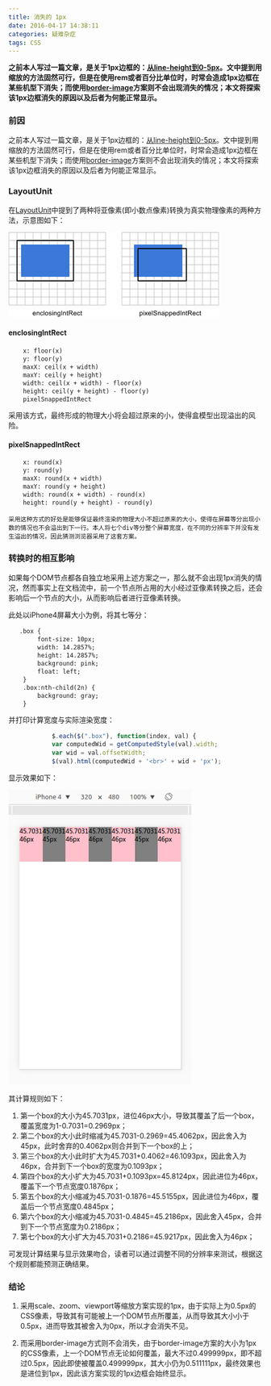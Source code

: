 ```yaml
---
title: 消失的 1px
date: 2016-04-17 14:38:11
categories: 疑难杂症
tags: CSS
---
```


**之前本人写过一篇文章，是关于1px边框的：[从line-height到0-5px](http://quanru.github.io/2015/09/14/%E4%BB%8Eline-height%E5%88%B00-5px/)。文中提到用缩放的方法固然可行，但是在使用rem或者百分比单位时，时常会造成1px边框在某些机型下消失；而使用[border-image](http://imweb.io/topic/55e3d402771670e207a16bd1)方案则不会出现消失的情况；本文将探索该1px边框消失的原因以及后者为何能正常显示。**

<!-- more -->

### 前因

之前本人写过一篇文章，是关于1px边框的：[从line-height到0-5px](http://quanru.github.io/2015/09/14/%E4%BB%8Eline-height%E5%88%B00-5px/)。文中提到用缩放的方法固然可行，但是在使用rem或者百分比单位时，时常会造成1px边框在某些机型下消失；而使用[border-image](http://imweb.io/topic/55e3d402771670e207a16bd1)方案则不会出现消失的情况；本文将探索该1px边框消失的原因以及后者为何能正常显示。

### LayoutUnit

在[LayoutUnit](http://trac.webkit.org/wiki/LayoutUnit)中提到了两种将亚像素(即小数点像素)转换为真实物理像素的两种方法，示意图如下：

![WebKitlayouttypes](/post-img/WebKitlayouttypes.png)

#### enclosingIntRect

        x: floor(x)
        y: floor(y)
        maxX: ceil(x + width)
        maxY: ceil(y + height)
        width: ceil(x + width) - floor(x)
        height: ceil(y + height) - floor(y)
        pixelSnappedIntRect

采用该方式，最终形成的物理大小将会超过原来的小，使得盒模型出现溢出的风险。

#### pixelSnappedIntRect

        x: round(x)
        y: round(y)
        maxX: round(x + width)
        maxY: round(y + height)
        width: round(x + width) - round(x)
        height: round(y + height) - round(y)

    采用这种方式的好处是能够保证最终渲染的物理大小不超过原来的大小，使得在屏幕等分出现小数的情况也不会溢出到下一行。本人将七个div等分整个屏幕宽度，在不同的分辨率下并没有发生溢出的情况，因此猜测浏览器采用了这套方案。

### 转换时的相互影响

如果每个DOM节点都各自独立地采用上述方案之一，那么就不会出现1px消失的情况，然而事实上在文档流中，前一个节点所占用的大小经过亚像素转换之后，还会影响后一个节点的大小，从而影响后者进行亚像素转换。

此处以iPhone4屏幕大小为例，将其七等分：

       .box {
            font-size: 10px;
            width: 14.2857%;
            height: 14.2857%;
            background: pink;
            float: left;
        }
        .box:nth-child(2n) {
            background: gray;
        }


并打印计算宽度与实际渲染宽度：

```javascript
            $.each($(".box"), function(index, val) {
            var computedWid = getComputedStyle(val).width;
            var wid = val.offsetWidth;
            $(val).html(computedWid + '<br>' + wid + 'px');
```

显示效果如下：

![iPhone4](/post-img/ip4.png)

其计算规则如下：

1. 第一个box的大小为45.7031px，进位46px大小，导致其覆盖了后一个box，覆盖宽度为1-0.7031=0.2969px；
2. 第二个box的大小此时缩减为45.7031-0.2969=45.4062px，因此舍入为45px，此时舍弃的0.4062px则合并到下一个box的上；
3. 第三个box的大小此时扩大为45.7031+0.4062=46.1093px，因此舍入为46px，合并到下一个box的宽度为0.1093px；
4. 第四个box的大小扩大为45.7031+0.1093px=45.8124px，因此进位为46px，覆盖下一个节点宽度0.1876px；
5. 第五个box的大小缩减为45.7031-0.1876=45.5155px，因此进位为46px，覆盖后一个节点宽度0.4845px；
6. 第六个box的大小缩减为45.7031-0.4845=45.2186px，因此舍入45px，合并到下一个节点宽度为0.2186px；
7. 第七个box的大小扩大为45.7031+0.2186=45.9217px，因此舍入为46px；

可发现计算结果与显示效果吻合，读者可以通过调整不同的分辨率来测试，根据这个规则都能预测正确结果。

### 结论

1. 采用scale、zoom、viewport等缩放方案实现的1px，由于实际上为0.5px的CSS像素，导致其有可能被上一个DOM节点所覆盖，从而导致其大小小于0.5px，进而导致其被舍入为0px，所以才会消失不见。

2. 而采用border-image方式则不会消失，由于border-image方案的大小为1px的CSS像素，上一个DOM节点无论如何覆盖，最大不过0.499999px，即不超过0.5px，因此即使被覆盖0.499999px，其大小仍为0.511111px，最终效果也是进位到1px，因此该方案实现的1px边框会始终显示。
